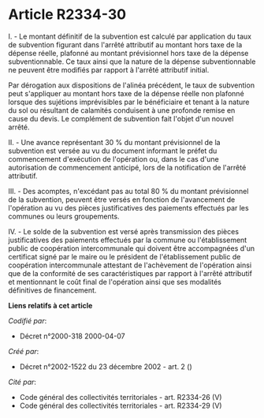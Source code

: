 # Article R2334-30

I. - Le montant définitif de la subvention est calculé par application du taux de subvention figurant dans l'arrêté
attributif au montant hors taxe de la dépense réelle, plafonné au montant prévisionnel hors taxe de la dépense
subventionnable. Ce taux ainsi que la nature de la dépense subventionnable ne peuvent être modifiés par rapport à l'arrêté
attributif initial.

Par dérogation aux dispositions de l'alinéa précédent, le taux de subvention peut s'appliquer au montant hors taxe de la
dépense réelle non plafonné lorsque des sujétions imprévisibles par le bénéficiaire et tenant à la nature du sol ou résultant
de calamités conduisent à une profonde remise en cause du devis. Le complément de subvention fait l'objet d'un nouvel arrêté.

II. - Une avance représentant 30 % du montant prévisionnel de la subvention est versée au vu du document informant le préfet
du commencement d'exécution de l'opération ou, dans le cas d'une autorisation de commencement anticipé, lors de la
notification de l'arrêté attributif.

III. - Des acomptes, n'excédant pas au total 80 % du montant prévisionnel de la subvention, peuvent être versés en fonction
de l'avancement de l'opération au vu des pièces justificatives des paiements effectués par les communes ou leurs groupements.

IV. - Le solde de la subvention est versé après transmission des pièces justificatives des paiements effectués par la commune
ou l'établissement public de coopération intercommunale qui doivent être accompagnées d'un certificat signé par le maire ou
le président de l'établissement public de coopération intercommunale attestant de l'achèvement de l'opération ainsi que de la
conformité de ses caractéristiques par rapport à l'arrêté attributif et mentionnant le coût final de l'opération ainsi que
ses modalités définitives de financement.

**Liens relatifs à cet article**

_Codifié par_:

  - Décret n°2000-318 2000-04-07

_Créé par_:

  - Décret n°2002-1522 du 23 décembre 2002 - art. 2 ()

_Cité par_:

  - Code général des collectivités territoriales - art. R2334-26 (V)
  - Code général des collectivités territoriales - art. R2334-29 (V)
